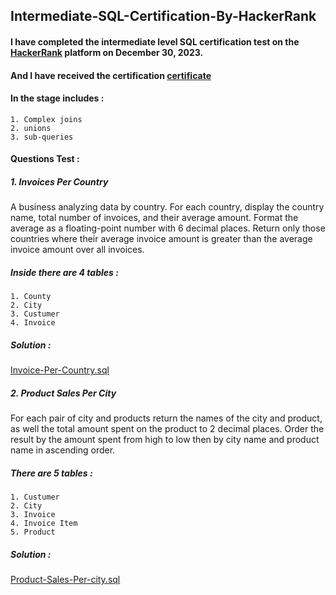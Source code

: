 ## Intermediate-SQL-Certification-By-HackerRank

#### I have completed the intermediate level SQL certification test on the [HackerRank](https://www.hackerrank.com/) platform on December 30, 2023.
#### And I have received the certification [certificate](https://www.hackerrank.com/certificates/7834f38fe31b)
#### In the stage includes :
    1. Complex joins 
    2. unions
    3. sub-queries
#### Questions Test :
##### 1. Invoices Per Country
A business analyzing data by country. For each country, display the country name, total number of invoices, 
and their average amount. Format the average as a floating-point number with 6 decimal places. 
Return only those countries where their average invoice amount is greater than the average invoice 
amount over all invoices.
##### Inside there are 4 tables :
    1. County
    2. City
    3. Custumer
    4. Invoice
##### Solution :
[Invoice-Per-Country.sql](https://www.github.com/andre-ahmad/Intermediate-SQL-Certification-By-HackerRank/blob/main/invoice-percountry.sql)
##### 2. Product Sales Per City
For each pair of city and products return the names of the city and product, as well the total amount 
spent on the product to 2 decimal places. Order the result by the amount spent from high to low 
then by city name and product name in ascending order.
##### There are 5 tables :
    1. Custumer
    2. City
    3. Invoice
    4. Invoice Item
    5. Product
##### Solution :
[Product-Sales-Per-city.sql](https://www.github.com/andre-ahmad/Intermediate-SQL-Certification-By-HackerRank/blob/main/produk-sales-percity.sql)
